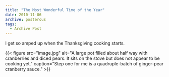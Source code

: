 ```yaml
---
title: "The Most Wonderful Time of the Year"
date: 2010-11-06
archive: posterous
tags: 
  - Archive Post
---
```


I get so amped up when the Thanksgiving cooking starts.

{{< figure 
	src="image.jpg" 
	alt="A large pot filled about half way with cranberries and diced pears. It sits on the stove but does not appear to be cooking yet." 
	caption="Step one for me is a quadruple-batch of ginger-pear cranberry sauce." >}}